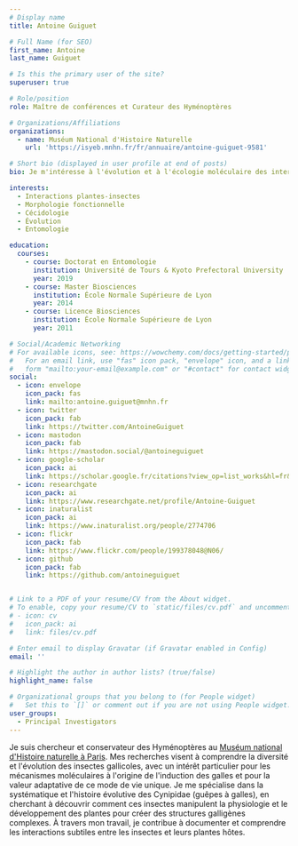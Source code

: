 ```yaml
---
# Display name
title: Antoine Guiguet

# Full Name (for SEO)
first_name: Antoine
last_name: Guiguet

# Is this the primary user of the site?
superuser: true

# Role/position
role: Maître de conférences et Curateur des Hyménoptères

# Organizations/Affiliations
organizations:
  - name: Muséum National d'Histoire Naturelle
    url: 'https://isyeb.mnhn.fr/fr/annuaire/antoine-guiguet-9581'

# Short bio (displayed in user profile at end of posts)
bio: Je m'intéresse à l'évolution et à l'écologie moléculaire des interactions plantes-insectes.

interests:
  - Interactions plantes-insectes
  - Morphologie fonctionnelle
  - Cécidologie
  - Évolution
  - Entomologie

education:
  courses:
    - course: Doctorat en Entomologie
      institution: Université de Tours & Kyoto Prefectoral University
      year: 2019
    - course: Master Biosciences
      institution: École Normale Supérieure de Lyon
      year: 2014
    - course: Licence Biosciences
      institution: École Normale Supérieure de Lyon
      year: 2011

# Social/Academic Networking
# For available icons, see: https://wowchemy.com/docs/getting-started/page-builder/#icons
#   For an email link, use "fas" icon pack, "envelope" icon, and a link in the
#   form "mailto:your-email@example.com" or "#contact" for contact widget.
social:
  - icon: envelope
    icon_pack: fas
    link: mailto:antoine.guiguet@mnhn.fr
  - icon: twitter
    icon_pack: fab
    link: https://twitter.com/AntoineGuiguet
  - icon: mastodon
    icon_pack: fab
    link: https://mastodon.social/@antoineguiguet
  - icon: google-scholar
    icon_pack: ai
    link: https://scholar.google.fr/citations?view_op=list_works&hl=fr&hl=fr&user=aLrKe2kAAAAJ
  - icon: researchgate
    icon_pack: ai
    link: https://www.researchgate.net/profile/Antoine-Guiguet
  - icon: inaturalist
    icon_pack: ai
    link: https://www.inaturalist.org/people/2774706
  - icon: flickr
    icon_pack: fab
    link: https://www.flickr.com/people/199378048@N06/
  - icon: github
    icon_pack: fab
    link: https://github.com/antoineguiguet


# Link to a PDF of your resume/CV from the About widget.
# To enable, copy your resume/CV to `static/files/cv.pdf` and uncomment the lines below.
# - icon: cv
#   icon_pack: ai
#   link: files/cv.pdf

# Enter email to display Gravatar (if Gravatar enabled in Config)
email: ''

# Highlight the author in author lists? (true/false)
highlight_name: false

# Organizational groups that you belong to (for People widget)
#   Set this to `[]` or comment out if you are not using People widget.
user_groups:
  - Principal Investigators
---
```


Je suis chercheur et conservateur des Hyménoptères au [Muséum national d'Histoire naturelle à Paris](https://isyeb.mnhn.fr/fr/annuaire/antoine-guiguet-9581). Mes recherches visent à comprendre la diversité et l'évolution des insectes gallicoles, avec un intérêt particulier pour les mécanismes moléculaires à l'origine de l'induction des galles et pour la valeur adaptative de ce mode de vie unique. Je me spécialise dans la systématique et l'histoire évolutive des Cynipidae (guêpes à galles), en cherchant à découvrir comment ces insectes manipulent la physiologie et le développement des plantes pour créer des structures galligènes complexes. À travers mon travail, je contribue à documenter et comprendre les interactions subtiles entre les insectes et leurs plantes hôtes.



